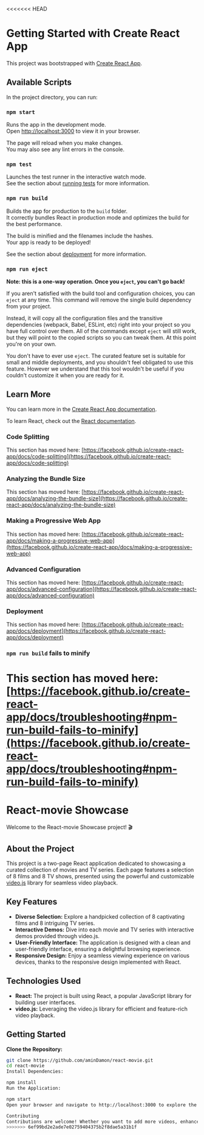 <<<<<<< HEAD
# Getting Started with Create React App

This project was bootstrapped with [Create React App](https://github.com/facebook/create-react-app).

## Available Scripts

In the project directory, you can run:

### `npm start`

Runs the app in the development mode.\
Open [http://localhost:3000](http://localhost:3000) to view it in your browser.

The page will reload when you make changes.\
You may also see any lint errors in the console.

### `npm test`

Launches the test runner in the interactive watch mode.\
See the section about [running tests](https://facebook.github.io/create-react-app/docs/running-tests) for more information.

### `npm run build`

Builds the app for production to the `build` folder.\
It correctly bundles React in production mode and optimizes the build for the best performance.

The build is minified and the filenames include the hashes.\
Your app is ready to be deployed!

See the section about [deployment](https://facebook.github.io/create-react-app/docs/deployment) for more information.

### `npm run eject`

**Note: this is a one-way operation. Once you `eject`, you can't go back!**

If you aren't satisfied with the build tool and configuration choices, you can `eject` at any time. This command will remove the single build dependency from your project.

Instead, it will copy all the configuration files and the transitive dependencies (webpack, Babel, ESLint, etc) right into your project so you have full control over them. All of the commands except `eject` will still work, but they will point to the copied scripts so you can tweak them. At this point you're on your own.

You don't have to ever use `eject`. The curated feature set is suitable for small and middle deployments, and you shouldn't feel obligated to use this feature. However we understand that this tool wouldn't be useful if you couldn't customize it when you are ready for it.

## Learn More

You can learn more in the [Create React App documentation](https://facebook.github.io/create-react-app/docs/getting-started).

To learn React, check out the [React documentation](https://reactjs.org/).

### Code Splitting

This section has moved here: [https://facebook.github.io/create-react-app/docs/code-splitting](https://facebook.github.io/create-react-app/docs/code-splitting)

### Analyzing the Bundle Size

This section has moved here: [https://facebook.github.io/create-react-app/docs/analyzing-the-bundle-size](https://facebook.github.io/create-react-app/docs/analyzing-the-bundle-size)

### Making a Progressive Web App

This section has moved here: [https://facebook.github.io/create-react-app/docs/making-a-progressive-web-app](https://facebook.github.io/create-react-app/docs/making-a-progressive-web-app)

### Advanced Configuration

This section has moved here: [https://facebook.github.io/create-react-app/docs/advanced-configuration](https://facebook.github.io/create-react-app/docs/advanced-configuration)

### Deployment

This section has moved here: [https://facebook.github.io/create-react-app/docs/deployment](https://facebook.github.io/create-react-app/docs/deployment)

### `npm run build` fails to minify

This section has moved here: [https://facebook.github.io/create-react-app/docs/troubleshooting#npm-run-build-fails-to-minify](https://facebook.github.io/create-react-app/docs/troubleshooting#npm-run-build-fails-to-minify)
=======
# React-movie Showcase

Welcome to the React-movie Showcase project! 🎬

## About the Project

This project is a two-page React application dedicated to showcasing a curated collection of movies and TV series. Each page features a selection of 8 films and 8 TV shows, presented using the powerful and customizable [video.js](https://videojs.com/) library for seamless video playback.

## Key Features

- **Diverse Selection:** Explore a handpicked collection of 8 captivating films and 8 intriguing TV series.
- **Interactive Demos:** Dive into each movie and TV series with interactive demos provided through video.js.
- **User-Friendly Interface:** The application is designed with a clean and user-friendly interface, ensuring a delightful browsing experience.
- **Responsive Design:** Enjoy a seamless viewing experience on various devices, thanks to the responsive design implemented with React.

## Technologies Used

- **React:** The project is built using React, a popular JavaScript library for building user interfaces.
- **video.js:** Leveraging the video.js library for efficient and feature-rich video playback.

## Getting Started

**Clone the Repository:**
   ```bash
   git clone https://github.com/aminDamon/react-movie.git
   cd react-movie
Install Dependencies:

npm install
Run the Application:

npm start
Open your browser and navigate to http://localhost:3000 to explore the React Video Showcase!

Contributing
Contributions are welcome! Whether you want to add more videos, enhance the UI, or fix bugs, feel free to fork the repository and submit a pull request.
>>>>>>> 6ef99bd2e2ade7e02759404375b2f8dae5a31b1f
